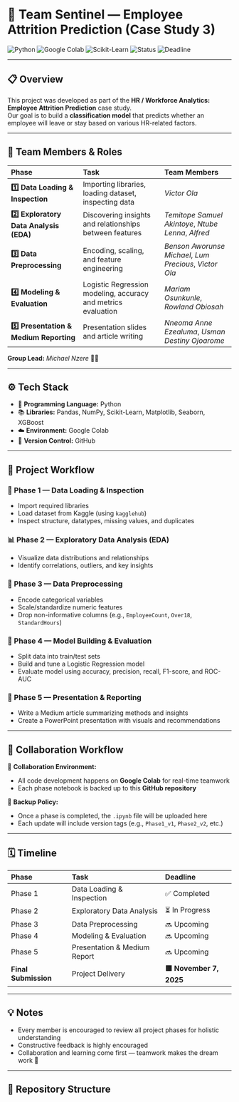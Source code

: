 # 🧠 Team Sentinel — Employee Attrition Prediction (Case Study 3)

![Python](https://img.shields.io/badge/Python-3.8%2B-blue?logo=python)
![Google Colab](https://img.shields.io/badge/Google%20Colab-Ready-orange?logo=googlecolab)
![Scikit-Learn](https://img.shields.io/badge/Scikit--Learn-Machine%20Learning-yellow?logo=scikitlearn)
![Status](https://img.shields.io/badge/Status-In%20Progress-brightgreen)
![Deadline](https://img.shields.io/badge/Deadline-November%207%2C%202025-red)

---

## 📋 Overview  
This project was developed as part of the **HR / Workforce Analytics: Employee Attrition Prediction** case study.  
Our goal is to build a **classification model** that predicts whether an employee will leave or stay based on various HR-related factors.  

---

## 👥 Team Members & Roles  

| Phase | Task | Team Members |
|:------|:------|:--------------|
| **1️⃣ Data Loading & Inspection** | Importing libraries, loading dataset, inspecting data | *Victor Ola* |
| **2️⃣ Exploratory Data Analysis (EDA)** | Discovering insights and relationships between features | *Temitope Samuel Akintoye*, *Ntube Lenna*, *Alfred* |
| **3️⃣ Data Preprocessing** | Encoding, scaling, and feature engineering | *Benson Aworunse Michael*, *Lum Precious*, *Victor Ola* |
| **4️⃣ Modeling & Evaluation** | Logistic Regression modeling, accuracy and metrics evaluation | *Mariam Osunkunle*, *Rowland Obiosah* |
| **5️⃣ Presentation & Medium Reporting** | Presentation slides and article writing | *Nneoma Anne Ezealuma*, *Usman Destiny Ojoarome* |

**Group Lead:** *Michael Nzere* 👨‍💻  

---

## ⚙️ Tech Stack  
- 🐍 **Programming Language:** Python  
- 📚 **Libraries:** Pandas, NumPy, Scikit-Learn, Matplotlib, Seaborn, XGBoost  
- ☁️ **Environment:** Google Colab  
- 🔄 **Version Control:** GitHub  

---

## 🧩 Project Workflow  

### 📘 Phase 1 — Data Loading & Inspection  
- Import required libraries  
- Load dataset from Kaggle (using `kagglehub`)  
- Inspect structure, datatypes, missing values, and duplicates  

### 📊 Phase 2 — Exploratory Data Analysis (EDA)  
- Visualize data distributions and relationships  
- Identify correlations, outliers, and key insights  

### 🧹 Phase 3 — Data Preprocessing  
- Encode categorical variables  
- Scale/standardize numeric features  
- Drop non-informative columns (e.g., `EmployeeCount`, `Over18`, `StandardHours`)  

### 🤖 Phase 4 — Model Building & Evaluation  
- Split data into train/test sets  
- Build and tune a Logistic Regression model  
- Evaluate model using accuracy, precision, recall, F1-score, and ROC-AUC  

### 🧾 Phase 5 — Presentation & Reporting  
- Write a Medium article summarizing methods and insights  
- Create a PowerPoint presentation with visuals and recommendations  

---

## 🔗 Collaboration Workflow  

👥 **Collaboration Environment:**  
- All code development happens on **Google Colab** for real-time teamwork  
- Each phase notebook is backed up to this **GitHub repository**  

💾 **Backup Policy:**  
- Once a phase is completed, the `.ipynb` file will be uploaded here  
- Each update will include version tags (e.g., `Phase1_v1`, `Phase2_v2`, etc.)

---

## 🗓️ Timeline  
| Phase | Task | Deadline |
|:------|:------|:----------|
| Phase 1 | Data Loading & Inspection | ✅ Completed |
| Phase 2 | Exploratory Data Analysis | ⏳ In Progress |
| Phase 3 | Data Preprocessing | 🔜 Upcoming |
| Phase 4 | Modeling & Evaluation | 🔜 Upcoming |
| Phase 5 | Presentation & Medium Report | 🔜 Upcoming |
| **Final Submission** | Project Delivery | **🟥 November 7, 2025** |

---

## 💡 Notes  
- Every member is encouraged to review all project phases for holistic understanding  
- Constructive feedback is highly encouraged  
- Collaboration and learning come first — teamwork makes the dream work 🚀  

---

## 📁 Repository Structure  
